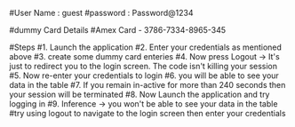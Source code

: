 #User Name : guest
#password : Password@1234

#dummy Card Details
#Amex Card - 3786-7334-8965-345

#Steps
#1. Launch the application
#2. Enter your credentials as mentioned above
#3. create some dummy card enteries
#4. Now press Logout -> It's just to redirect you to the login screen. The code isn't killing your session
#5. Now re-enter your credentials to login
#6. you will be able to see your data in the table
#7. If you remain in-active for more than 240 seconds then your session will be terminated
#8. Now Launch the application and try logging in
#9. Inference -> you won't be able to see your data in the table
#try using logout to navigate to the login screen then enter your credentials